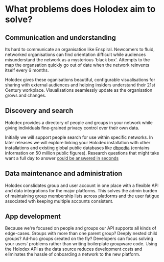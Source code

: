 # What problems does Holodex aim to solve?


## Communication and understanding

Its hard to communicate an organisation like Enspiral. Newcomers to fluid, networked organisations can find orientation difficult while audiences misunderstand the network as a mysterious 'black box'. Attempts to the map the organsation quickly go out of date when the network reinvents itself every 6 months.

Holodex gives these oganisations beautiful, configurable visualisations for sharing with external audiences and helping insiders understand their 21st Century workplace. Visualisations seamlessly update as the organisation grows and changes. 

## Discovery and search

Holodex provides a directory of people and groups in your network while giving individuals fine-grained privacy control over their own data. 

Initially we will support people search for use within specific networks. In later releases we will explore linking your Holodex installation with other installations and existing global public databases like [dbpedia](http://wiki.dbpedia.org/) (contains information on 50 million public figures). Research questions that might take want a full day to answer [could be answered in seconds](https://lists.wikimedia.org/pipermail/wikidata-l/2015-April/005852.html)


## Data maintenance and administration

Holodex conslidates group and user account in one place with a flexible API and data integrations for the major platforms.  This solves the admin burden of maintaining group membership lists across platforms and the user fatigue associated wth keeping multiple accounts consistent. 

## App development

Because we're focused on people and groups our API supports all kinds of edge-cases. Groups with more than one parent group? Deeply nested child groups? Ad-hoc groups created on the fly? Developers can focus solving your users' problems rather than writing boilerplate groupware code. Using the Holodex API as the data source reduces development costs and eliminates the hassle of onboarding a network to the new platform.



